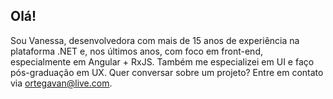 ## Olá!

Sou Vanessa, desenvolvedora com mais de 15 anos de experiência na plataforma .NET e, nos últimos anos, com foco em front-end, especialmente em Angular + RxJS. Também me especializei em UI e faço pós-graduação em UX. Quer conversar sobre um projeto? Entre em contato via <a href="mailto:ortegavan@live.com">ortegavan@live.com</a>.
